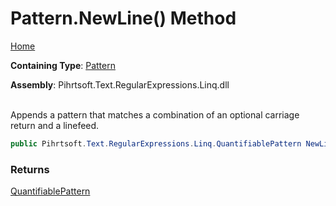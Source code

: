 # Pattern\.NewLine\(\) Method

[Home](../../../../../../README.md)

**Containing Type**: [Pattern](../README.md)

**Assembly**: Pihrtsoft\.Text\.RegularExpressions\.Linq\.dll

\
Appends a pattern that matches a combination of an optional carriage return and a linefeed\.

```csharp
public Pihrtsoft.Text.RegularExpressions.Linq.QuantifiablePattern NewLine()
```

### Returns

[QuantifiablePattern](../../QuantifiablePattern/README.md)

